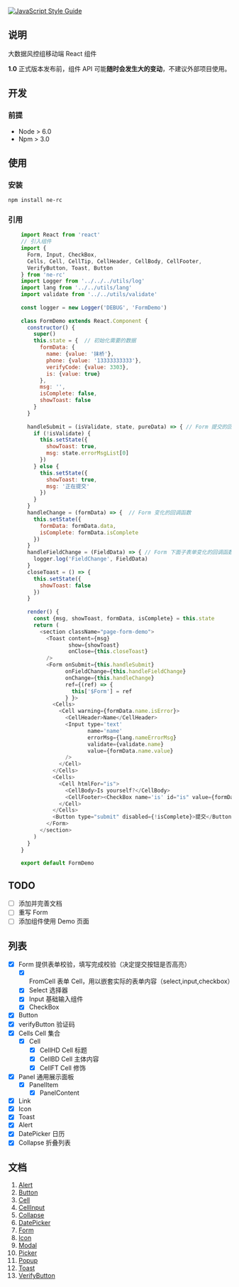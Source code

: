 [![JavaScript Style Guide](https://img.shields.io/badge/code%20style-standard-brightgreen.svg)](http://standardjs.com/)

## 说明
大数据风控组移动端 React 组件

**1.0** 正式版本发布前，组件 API 可能**随时会发生大的变动**，不建议外部项目使用。 

## 开发
### 前提
* Node > 6.0
* Npm > 3.0

## 使用

### 安装
```bash
npm install ne-rc
```
### 引用

```js
	import React from 'react'
	// 引入组件
	import {
	  Form, Input, CheckBox,
	  Cells, Cell, CellTip, CellHeader, CellBody, CellFooter,
	  VerifyButton, Toast, Button
	} from 'ne-rc'
	import Logger from '../../../utils/log'
	import lang from '../../utils/lang'
	import validate from '../../utils/validate'
	
	const logger = new Logger('DEBUG', 'FormDemo')
	
	class FormDemo extends React.Component {
	  constructor() {
	    super()
	    this.state = {  // 初始化需要的数据
	      formData: {
	        name: {value: '抹桥'},
	        phone: {value: '13333333333'},
	        verifyCode: {value: 3303},
	        is: {value: true}
	      },
	      msg: '',
	      isComplete: false,
	      showToast: false
	    }
	  }
	
	  handleSubmit = (isValidate, state, pureData) => { // Form 提交的回调函数
	    if (!isValidate) {
	      this.setState({
	        showToast: true,
	        msg: state.errorMsgList[0]
	      })
	    } else {
	      this.setState({
	        showToast: true,
	        msg: '正在提交'
	      })
	    }
	  }
	  handleChange = (formData) => {  // Form 变化的回调函数
	    this.setState({
	      formData: formData.data,
	      isComplete: formData.isComplete
	    })
	  }
	  handleFieldChange = (FieldData) => { // Form 下面子表单变化的回调函数
	    logger.log('FieldChange', FieldData)
	  }
	  closeToast = () => {
	    this.setState({
	      showToast: false
	    })
	  }
	
	  render() {
	    const {msg, showToast, formData, isComplete} = this.state
	    return (
	      <section className="page-form-demo">
	        <Toast content={msg}
	               show={showToast}
	               onClose={this.closeToast}
	        />
	        <Form onSubmit={this.handleSubmit}
	              onFieldChange={this.handleFieldChange}
	              onChange={this.handleChange}
	              ref={(ref) => {
	                this['$Form'] = ref
	              } }>
	          <Cells>
	            <Cell warning={formData.name.isError}>
	              <CellHeader>Name</CellHeader>
	              <Input type='text'
	                     name='name'
	                     errorMsg={lang.nameErrorMsg}
	                     validate={validate.name}
	                     value={formData.name.value}
	              />
	            </Cell>
	          </Cells>
	          <Cells>
	            <Cell htmlFor="is">
	              <CellBody>Is yourself?</CellBody>
	              <CellFooter><CheckBox name='is' id="is" value={formData.is.value}/></CellFooter>
	            </Cell>
	          </Cells>
	          <Button type="submit" disabled={!isComplete}>提交</Button>
	        </Form>
	      </section>
	    )
	  }
	}
	
	export default FormDemo

```


## TODO
* [ ] 添加并完善文档
* [ ] 重写 Form
* [ ] 添加组件使用 Demo 页面

## 列表
* [x] Form          提供表单校验，填写完成校验（决定提交按钮是否高亮）
    - [x] FromCell  表单 Cell，用以嵌套实际的表单内容（select,input,checkbox）
    - [x] Select    选择器
    - [x] Input     基础输入组件
    - [x] CheckBox
* [x] Button
* [x] verifyButton  验证码
* [x] Cells         Cell 集合
    - [x] Cell      
        * [x] CellHD    Cell 标题
        * [x] CellBD    Cell 主体内容
        * [x] CellFT    Cell 修饰
* [x] Panel         通用展示面板
    - [x] PanelItem
        - [x] PanelContent
* [x] Link
* [x] Icon
* [x] Toast         
* [x] Alert         
* [x] DatePicker    日历
* [X] Collapse      折叠列表

## 文档
1. [Alert]('https://github.com/NE-LOAN-FED/NE-Component/blob/master//Alert/README.md')
1. [Button]('https://github.com/NE-LOAN-FED/NE-Component/blob/master//Button/README.md')
1. [Cell]('https://github.com/NE-LOAN-FED/NE-Component/blob/master//Cell/README.md')
1. [CellInput]('https://github.com/NE-LOAN-FED/NE-Component/blob/master//CellInput/README.md')
1. [Collapse]('https://github.com/NE-LOAN-FED/NE-Component/blob/master//Collapse/README.md')
1. [DatePicker]('https://github.com/NE-LOAN-FED/NE-Component/blob/master//DatePicker/README.md')
1. [Form]('https://github.com/NE-LOAN-FED/NE-Component/blob/master//Form/README.md')
1. [Icon]('https://github.com/NE-LOAN-FED/NE-Component/blob/master//Icon/README.md')
1. [Modal]('https://github.com/NE-LOAN-FED/NE-Component/blob/master//Modal/README.md')
1. [Picker]('https://github.com/NE-LOAN-FED/NE-Component/blob/master//Picker/README.md')
1. [Popup]('https://github.com/NE-LOAN-FED/NE-Component/blob/master//Popup/README.md')
1. [Toast]('https://github.com/NE-LOAN-FED/NE-Component/blob/master//Toast/README.md')
1. [VerifyButton]('https://github.com/NE-LOAN-FED/NE-Component/blob/master//VerifyButton/README.md')
